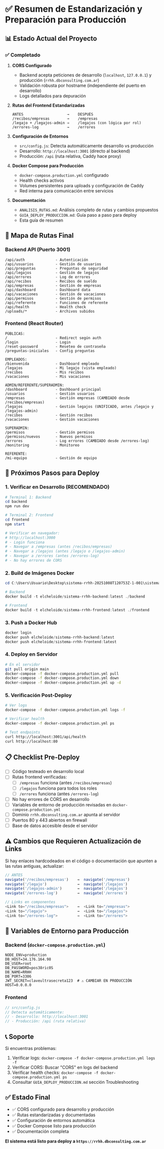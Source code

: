 # ✅ Resumen de Estandarización y Preparación para Producción

## 📊 Estado Actual del Proyecto

### ✅ Completado

1. **CORS Configurado**
   - Backend acepta peticiones de desarrollo (`localhost`, `127.0.0.1`) y producción (`rrhh.dbconsulting.com.ar`)
   - Validación robusta por hostname (independiente del puerto en desarrollo)
   - Logs detallados para depuración

2. **Rutas del Frontend Estandarizadas**
   ```
   ANTES                    →    DESPUÉS
   /recibos/empresas        →    /empresas
   /legajo + /legajos-admin →    /legajos (con lógica por rol)
   /errores-log             →    /errores
   ```

3. **Configuración de Entornos**
   - `src/config.js`: Detecta automáticamente desarrollo vs producción
   - Desarrollo: `http://localhost:3001` (directo al backend)
   - Producción: `/api` (ruta relativa, Caddy hace proxy)

4. **Docker Compose para Producción**
   - `docker-compose.production.yml` configurado
   - Health checks activos
   - Volumes persistentes para uploads y configuración de Caddy
   - Red interna para comunicación entre servicios

5. **Documentación**
   - `ANALISIS_RUTAS.md`: Análisis completo de rutas y cambios propuestos
   - `GUIA_DEPLOY_PRODUCCION.md`: Guía paso a paso para deploy
   - Esta guía de resumen

## 🎯 Mapa de Rutas Final

### Backend API (Puerto 3001)
```
/api/auth              - Autenticación
/api/usuarios          - Gestión de usuarios
/api/preguntas         - Preguntas de seguridad
/api/legajos           - Gestión de legajos
/api/errores           - Log de errores
/api/recibos           - Recibos de sueldo
/api/empresas          - Gestión de empresas
/api/dashboard         - Dashboard data
/api/vacaciones        - Gestión de vacaciones
/api/permisos          - Gestión de permisos
/api/referente         - Funciones de referente
/api/health            - Health check
/uploads/*             - Archivos subidos
```

### Frontend (React Router)
```
PÚBLICAS:
/                      - Redirect según auth
/login                 - Login
/reset-password        - Reseteo de contraseña
/preguntas-iniciales   - Config preguntas

EMPLEADOS:
/bienvenida            - Dashboard empleado
/legajos               - Mi legajo (vista empleado)
/recibos               - Mis recibos
/vacaciones            - Mis vacaciones

ADMIN/REFERENTE/SUPERADMIN:
/dashboard             - Dashboard principal
/usuarios              - Gestión usuarios
/empresas              - Gestión empresas (CAMBIADO desde /recibos/empresas)
/legajos               - Gestión legajos (UNIFICADO, antes /legajo y /legajos-admin)
/recibos               - Gestión recibos
/vacaciones            - Gestión vacaciones

SUPERADMIN:
/permisos              - Gestión permisos
/permisos/nuevos       - Nuevos permisos
/errores               - Log errores (CAMBIADO desde /errores-log)
/monitoring            - Monitoreo

REFERENTE:
/mi-equipo             - Gestión de equipo
```

## 🚀 Próximos Pasos para Deploy

### 1. Verificar en Desarrollo (RECOMENDADO)
```powershell
# Terminal 1: Backend
cd backend
npm run dev

# Terminal 2: Frontend
cd frontend
npm start

# Verificar en navegador:
# http://localhost:3000
# - Login funciona
# - Navegar a /empresas (antes /recibos/empresas)
# - Navegar a /legajos (antes /legajo o /legajos-admin)
# - Navegar a /errores (antes /errores-log)
# - No hay errores de CORS
```

### 2. Build de Imágenes Docker
```powershell
cd C:\Users\Usuario\Desktop\sistema-rrhh-20251008T120753Z-1-001\sistema-rrhh

# Backend
docker build -t elcheloide/sistema-rrhh-backend:latest ./backend

# Frontend
docker build -t elcheloide/sistema-rrhh-frontend:latest ./frontend
```

### 3. Push a Docker Hub
```powershell
docker login
docker push elcheloide/sistema-rrhh-backend:latest
docker push elcheloide/sistema-rrhh-frontend:latest
```

### 4. Deploy en Servidor
```bash
# En el servidor
git pull origin main
docker-compose -f docker-compose.production.yml pull
docker-compose -f docker-compose.production.yml down
docker-compose -f docker-compose.production.yml up -d
```

### 5. Verificación Post-Deploy
```bash
# Ver logs
docker-compose -f docker-compose.production.yml logs -f

# Verificar health
docker-compose -f docker-compose.production.yml ps

# Test endpoints
curl http://localhost:3001/api/health
curl http://localhost:80
```

## 📋 Checklist Pre-Deploy

- [ ] Código testeado en desarrollo local
- [ ] Rutas frontend verificadas:
  - [ ] `/empresas` funciona (antes `/recibos/empresas`)
  - [ ] `/legajos` funciona para todos los roles
  - [ ] `/errores` funciona (antes `/errores-log`)
- [ ] No hay errores de CORS en desarrollo
- [ ] Variables de entorno de producción revisadas en `docker-compose.production.yml`
- [ ] Dominio `rrhh.dbconsulting.com.ar` apunta al servidor
- [ ] Puertos 80 y 443 abiertos en firewall
- [ ] Base de datos accesible desde el servidor

## ⚠️ Cambios que Requieren Actualización de Links

Si hay enlaces hardcodeados en el código o documentación que apunten a las rutas antiguas, actualizar:

```javascript
// ANTES
navigate('/recibos/empresas')    →  navigate('/empresas')
navigate('/legajo')              →  navigate('/legajos')
navigate('/legajos-admin')       →  navigate('/legajos')
navigate('/errores-log')         →  navigate('/errores')

// Links en componentes
<Link to="/recibos/empresas">    →  <Link to="/empresas">
<Link to="/legajo">              →  <Link to="/legajos">
<Link to="/errores-log">         →  <Link to="/errores">
```

## 🔧 Variables de Entorno para Producción

### Backend (`docker-compose.production.yml`)
```env
NODE_ENV=production
DB_HOST=34.176.164.98
DB_USER=root
DB_PASSWORD=pos38ric0S
DB_NAME=RRHH
DB_PORT=3306
JWT_SECRET=claveultrasecreta123  # ⚠️ CAMBIAR EN PRODUCCIÓN
HOST=0.0.0.0
```

### Frontend
```javascript
// src/config.js
// Detecta automáticamente:
// - Desarrollo: http://localhost:3001
// - Producción: /api (ruta relativa)
```

## 📞 Soporte

Si encuentras problemas:
1. Verificar logs: `docker-compose -f docker-compose.production.yml logs -f`
2. Verificar CORS: Buscar "CORS" en logs del backend
3. Verificar health checks: `docker-compose -f docker-compose.production.yml ps`
4. Consultar `GUIA_DEPLOY_PRODUCCION.md` sección Troubleshooting

## ✅ Estado Final

- ✅ CORS configurado para desarrollo y producción
- ✅ Rutas estandarizadas y documentadas
- ✅ Configuración de entornos automática
- ✅ Docker Compose listo para producción
- ✅ Documentación completa

**El sistema está listo para deploy a `https://rrhh.dbconsulting.com.ar`**
